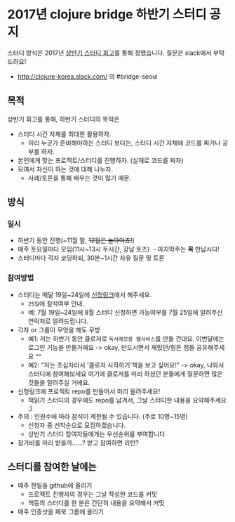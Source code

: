 # 2017년 clojure bridge 하반기 스터디 공지

스터디 방식은 2017년 [상반기 스터디 회고](https://github.com/ClojureBridgeSeoul/study2017-1/blob/master/review.md)를 통해 정했습니다.
질문은 slack에서 부탁드려요!
- http://clojure-korea.slack.com/ 의 #bridge-seoul

## 목적

상반기 회고를 통해, 하반기 스터디의 목적은

- 스터디 시간 자체를 최대한 활용하자.
  - 미리 누군가 준비해야하는 스터디 보다는, 스터디 시간 자체에 코드를 짜거나 공부를 하자.
- 본인에게 맞는 프로젝트/스터디를 진행하자. (실재로 코드를 짜자)
- 모여서 자신이 하는 것에 대해 나누자.
  - 사례/토론을 통해 배우는 것이 많기 때문.

## 방식

### 일시

- 하반기 동안 진행(~11월 말, ~~12월은 놀아야죠!~~)
- 매주 토요일마다 모임(11시~13시 두시간, 강남 토즈)
  - 마지막주는 **꼭** 만납시다!
- 스터디마다 각자 코딩하되, 30분~1시간 자유 질문 및 토론

### 참여방법

- 스터디는 매달 19일~24일에 [신청링크](https://docs.google.com/forms/d/133TdIF6NU1TuKMmSNAe7-8jHtnkf_xpkTCCx5Y7RFPA)에서 해주세요.
  - `25일`에 참석여부 안내.
  - 예: 7월 19일~24일에 8월 스터디 신청하면 가능여부를 7월 25일에 알려주신 연락처로 알려드립니다.
- 각자 or 그룹이 무엇을 해도 무방
  - 예1: 저는 하반기 동안 클로저로 `독서메모용 웹서비스`를 만들 건대요. 이번달에는 로그인 기능을 만들거에요 -> okay, 만드시면서 재밌던/힘든 점들 공유해주세요 ^^
  - 예2: "저는 초심자라서 '클로저 시작하기'책을 보고 싶어요!" -> okay, 나와서 스터디에 참여해보세요 여기에 클로저를 미리 하셨던 분들에게 질문하면 많은 것들을 알려주실 거에요.
- 신청링크에 프로젝트 repo를 만들어서 미리 올려주세요!
  - 책읽기 스터디의 경우에도 repo를 남겨서, 그날 스터디한 내용을 요약해주세요 ;)
- 주의 : 인원수에 따라 참석이 제한될 수 있습니다. (주로 10명~15명)
  - 신청자 중 선착순으로 모집하겠습니다.
  - 상반기 스터디 참여자들에게는 우선순위를 부여합니다.
- 참가비를 미리 받을까......? 받고 참여하면 리턴?

## 스터디를 참여한 날에는

- 매주 한일을 github에 올리기
  - 프로젝트 진행자의 경우는 그날 작성한 코드를 커밋
  - 책등의 스터디를 한 분은 간단히 내용을 요약해서 커밋
- 매주 인증샷을 페북 그룹에 올리기

